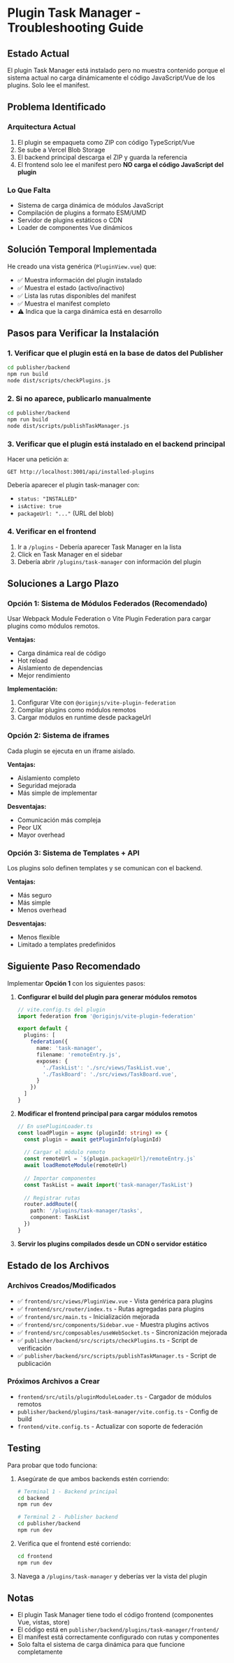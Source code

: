 # Plugin Task Manager - Troubleshooting Guide

## Estado Actual

El plugin Task Manager está instalado pero no muestra contenido porque el sistema actual no carga dinámicamente el código JavaScript/Vue de los plugins. Solo lee el manifest.

## Problema Identificado

### Arquitectura Actual
1. El plugin se empaqueta como ZIP con código TypeScript/Vue
2. Se sube a Vercel Blob Storage
3. El backend principal descarga el ZIP y guarda la referencia
4. El frontend solo lee el manifest pero **NO carga el código JavaScript del plugin**

### Lo Que Falta
- Sistema de carga dinámica de módulos JavaScript
- Compilación de plugins a formato ESM/UMD
- Servidor de plugins estáticos o CDN
- Loader de componentes Vue dinámicos

## Solución Temporal Implementada

He creado una vista genérica (`PluginView.vue`) que:
- ✅ Muestra información del plugin instalado
- ✅ Muestra el estado (activo/inactivo)
- ✅ Lista las rutas disponibles del manifest
- ✅ Muestra el manifest completo
- ⚠️ Indica que la carga dinámica está en desarrollo

## Pasos para Verificar la Instalación

### 1. Verificar que el plugin está en la base de datos del Publisher

```bash
cd publisher/backend
npm run build
node dist/scripts/checkPlugins.js
```

### 2. Si no aparece, publicarlo manualmente

```bash
cd publisher/backend
npm run build
node dist/scripts/publishTaskManager.js
```

### 3. Verificar que el plugin está instalado en el backend principal

Hacer una petición a:
```
GET http://localhost:3001/api/installed-plugins
```

Debería aparecer el plugin task-manager con:
- `status: "INSTALLED"`
- `isActive: true`
- `packageUrl: "..."` (URL del blob)

### 4. Verificar en el frontend

1. Ir a `/plugins` - Debería aparecer Task Manager en la lista
2. Click en Task Manager en el sidebar
3. Debería abrir `/plugins/task-manager` con información del plugin

## Soluciones a Largo Plazo

### Opción 1: Sistema de Módulos Federados (Recomendado)
Usar Webpack Module Federation o Vite Plugin Federation para cargar plugins como módulos remotos.

**Ventajas:**
- Carga dinámica real de código
- Hot reload
- Aislamiento de dependencias
- Mejor rendimiento

**Implementación:**
1. Configurar Vite con `@originjs/vite-plugin-federation`
2. Compilar plugins como módulos remotos
3. Cargar módulos en runtime desde packageUrl

### Opción 2: Sistema de iframes
Cada plugin se ejecuta en un iframe aislado.

**Ventajas:**
- Aislamiento completo
- Seguridad mejorada
- Más simple de implementar

**Desventajas:**
- Comunicación más compleja
- Peor UX
- Mayor overhead

### Opción 3: Sistema de Templates + API
Los plugins solo definen templates y se comunican con el backend.

**Ventajas:**
- Más seguro
- Más simple
- Menos overhead

**Desventajas:**
- Menos flexible
- Limitado a templates predefinidos

## Siguiente Paso Recomendado

Implementar **Opción 1** con los siguientes pasos:

1. **Configurar el build del plugin para generar módulos remotos**
   ```typescript
   // vite.config.ts del plugin
   import federation from '@originjs/vite-plugin-federation'
   
   export default {
     plugins: [
       federation({
         name: 'task-manager',
         filename: 'remoteEntry.js',
         exposes: {
           './TaskList': './src/views/TaskList.vue',
           './TaskBoard': './src/views/TaskBoard.vue',
         }
       })
     ]
   }
   ```

2. **Modificar el frontend principal para cargar módulos remotos**
   ```typescript
   // En usePluginLoader.ts
   const loadPlugin = async (pluginId: string) => {
     const plugin = await getPluginInfo(pluginId)
     
     // Cargar el módulo remoto
     const remoteUrl = `${plugin.packageUrl}/remoteEntry.js`
     await loadRemoteModule(remoteUrl)
     
     // Importar componentes
     const TaskList = await import('task-manager/TaskList')
     
     // Registrar rutas
     router.addRoute({
       path: '/plugins/task-manager/tasks',
       component: TaskList
     })
   }
   ```

3. **Servir los plugins compilados desde un CDN o servidor estático**

## Estado de los Archivos

### Archivos Creados/Modificados
- ✅ `frontend/src/views/PluginView.vue` - Vista genérica para plugins
- ✅ `frontend/src/router/index.ts` - Rutas agregadas para plugins
- ✅ `frontend/src/main.ts` - Inicialización mejorada
- ✅ `frontend/src/components/Sidebar.vue` - Muestra plugins activos
- ✅ `frontend/src/composables/useWebSocket.ts` - Sincronización mejorada
- ✅ `publisher/backend/src/scripts/checkPlugins.ts` - Script de verificación
- ✅ `publisher/backend/src/scripts/publishTaskManager.ts` - Script de publicación

### Próximos Archivos a Crear
- `frontend/src/utils/pluginModuleLoader.ts` - Cargador de módulos remotos
- `publisher/backend/plugins/task-manager/vite.config.ts` - Config de build
- `frontend/vite.config.ts` - Actualizar con soporte de federación

## Testing

Para probar que todo funciona:

1. Asegúrate de que ambos backends estén corriendo:
   ```bash
   # Terminal 1 - Backend principal
   cd backend
   npm run dev
   
   # Terminal 2 - Publisher backend
   cd publisher/backend
   npm run dev
   ```

2. Verifica que el frontend esté corriendo:
   ```bash
   cd frontend
   npm run dev
   ```

3. Navega a `/plugins/task-manager` y deberías ver la vista del plugin

## Notas

- El plugin Task Manager tiene todo el código frontend (componentes Vue, vistas, store)
- El código está en `publisher/backend/plugins/task-manager/frontend/`
- El manifest está correctamente configurado con rutas y componentes
- Solo falta el sistema de carga dinámica para que funcione completamente

